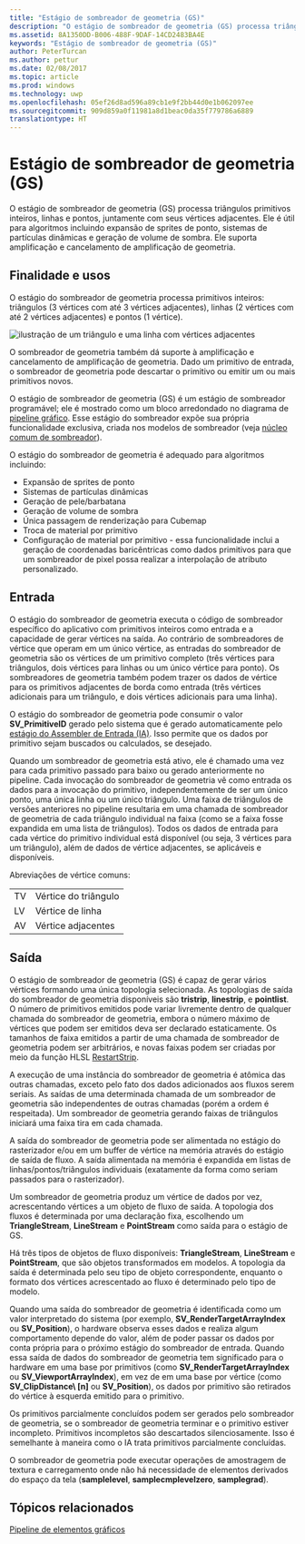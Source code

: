 ```yaml
---
title: "Estágio de sombreador de geometria (GS)"
description: "O estágio de sombreador de geometria (GS) processa triângulos primitivos inteiros, linhas e pontos, juntamente com seus vértices adjacentes."
ms.assetid: 8A1350DD-B006-488F-9DAF-14CD2483BA4E
keywords: "Estágio de sombreador de geometria (GS)"
author: PeterTurcan
ms.author: pettur
ms.date: 02/08/2017
ms.topic: article
ms.prod: windows
ms.technology: uwp
ms.openlocfilehash: 05ef26d8ad596a89cb1e9f2bb44d0e1b062097ee
ms.sourcegitcommit: 909d859a0f11981a8d1beac0da35f779786a6889
translationtype: HT
---
```

# <a name="geometry-shader-gs-stage"></a>Estágio de sombreador de geometria (GS)


O estágio de sombreador de geometria (GS) processa triângulos primitivos inteiros, linhas e pontos, juntamente com seus vértices adjacentes. Ele é útil para algoritmos incluindo expansão de sprites de ponto, sistemas de partículas dinâmicas e geração de volume de sombra. Ele suporta amplificação e cancelamento de amplificação de geometria.

## <a name="span-idpurposeandusesspanspan-idpurposeandusesspanspan-idpurposeandusesspanpurpose-and-uses"></a><span id="Purpose_and_uses"></span><span id="purpose_and_uses"></span><span id="PURPOSE_AND_USES"></span>Finalidade e usos


O estágio do sombreador de geometria processa primitivos inteiros: triângulos (3 vértices com até 3 vértices adjacentes), linhas (2 vértices com até 2 vértices adjacentes) e pontos (1 vértice).

![ilustração de um triângulo e uma linha com vértices adjacentes](images/d3d10-gs.png)

O sombreador de geometria também dá suporte à amplificação e cancelamento de amplificação de geometria. Dado um primitivo de entrada, o sombreador de geometria pode descartar o primitivo ou emitir um ou mais primitivos novos.

O estágio de sombreador de geometria (GS) é um estágio de sombreador programável; ele é mostrado como um bloco arredondado no diagrama de [pipeline gráfico](graphics-pipeline.md). Esse estágio do sombreador expõe sua própria funcionalidade exclusiva, criada nos modelos de sombreador (veja [núcleo comum de sombreador](https://msdn.microsoft.com/library/windows/desktop/bb509580)).

O estágio do sombreador de geometria é adequado para algoritmos incluindo:

-   Expansão de sprites de ponto
-   Sistemas de partículas dinâmicas
-   Geração de pele/barbatana
-   Geração de volume de sombra
-   Única passagem de renderização para Cubemap
-   Troca de material por primitivo
-   Configuração de material por primitivo - essa funcionalidade inclui a geração de coordenadas baricêntricas como dados primitivos para que um sombreador de pixel possa realizar a interpolação de atributo personalizado.

## <a name="span-idinputspanspan-idinputspanspan-idinputspaninput"></a><span id="Input"></span><span id="input"></span><span id="INPUT"></span>Entrada


O estágio do sombreador de geometria executa o código de sombreador específico do aplicativo com primitivos inteiros como entrada e a capacidade de gerar vértices na saída. Ao contrário de sombreadores de vértice que operam em um único vértice, as entradas do sombreador de geometria são os vértices de um primitivo completo (três vértices para triângulos, dois vértices para linhas ou um único vértice para ponto). Os sombreadores de geometria também podem trazer os dados de vértice para os primitivos adjacentes de borda como entrada (três vértices adicionais para um triângulo, e dois vértices adicionais para uma linha).

O estágio do sombreador de geometria pode consumir o valor **SV\_PrimitiveID** gerado pelo sistema que é gerado automaticamente pelo [estágio do Assembler de Entrada (IA)](input-assembler-stage--ia-.md). Isso permite que os dados por primitivo sejam buscados ou calculados, se desejado.

Quando um sombreador de geometria está ativo, ele é chamado uma vez para cada primitivo passado para baixo ou gerado anteriormente no pipeline. Cada invocação do sombreador de geometria vê como entrada os dados para a invocação do primitivo, independentemente de ser um único ponto, uma única linha ou um único triângulo. Uma faixa de triângulos de versões anteriores no pipeline resultaria em uma chamada de sombreador de geometria de cada triângulo individual na faixa (como se a faixa fosse expandida em uma lista de triângulos). Todos os dados de entrada para cada vértice do primitivo individual está disponível (ou seja, 3 vértices para um triângulo), além de dados de vértice adjacentes, se aplicáveis e disponíveis.

Abreviações de vértice comuns:

|     |                 |
|-----|-----------------|
| TV  | Vértice do triângulo |
| LV  | Vértice de linha     |
| AV  | Vértice adjacentes |

 

## <a name="span-idoutputspanspan-idoutputspanspan-idoutputspanoutput"></a><span id="Output"></span><span id="output"></span><span id="OUTPUT"></span>Saída


O estágio de sombreador de geometria (GS) é capaz de gerar vários vértices formando uma única topologia selecionada. As topologias de saída do sombreador de geometria disponíveis são **tristrip**, **linestrip**, e **pointlist**. O número de primitivos emitidos pode variar livremente dentro de qualquer chamada do sombreador de geometria, embora o número máximo de vértices que podem ser emitidos deva ser declarado estaticamente. Os tamanhos de faixa emitidos a partir de uma chamada de sombreador de geometria podem ser arbitrários, e novas faixas podem ser criadas por meio da função HLSL [RestartStrip](https://msdn.microsoft.com/library/windows/desktop/bb509660).

A execução de uma instância do sombreador de geometria é atômica das outras chamadas, exceto pelo fato dos dados adicionados aos fluxos serem seriais. As saídas de uma determinada chamada de um sombreador de geometria são independentes de outras chamadas (porém a ordem é respeitada). Um sombreador de geometria gerando faixas de triângulos iniciará uma faixa tira em cada chamada.

A saída do sombreador de geometria pode ser alimentada no estágio do rasterizador e/ou em um buffer de vértice na memória através do estágio de saída de fluxo. A saída alimentada na memória é expandida em listas de linhas/pontos/triângulos individuais (exatamente da forma como seriam passados para o rasterizador).

Um sombreador de geometria produz um vértice de dados por vez, acrescentando vértices a um objeto de fluxo de saída. A topologia dos fluxos é determinada por uma declaração fixa, escolhendo um **TriangleStream**, **LineStream** e **PointStream** como saída para o estágio de GS.

Há três tipos de objetos de fluxo disponíveis: **TriangleStream**, **LineStream** e **PointStream**, que são objetos transformados em modelos. A topologia da saída é determinada pelo seu tipo de objeto correspondente, enquanto o formato dos vértices acrescentado ao fluxo é determinado pelo tipo de modelo.

Quando uma saída do sombreador de geometria é identificada como um valor interpretado do sistema (por exemplo, **SV\_RenderTargetArrayIndex** ou **SV\_Position**), o hardware observa esses dados e realiza algum comportamento depende do valor, além de poder passar os dados por conta própria para o próximo estágio do sombreador de entrada. Quando essa saída de dados do sombreador de geometria tem significado para o hardware em uma base por primitivos (como **SV\_RenderTargetArrayIndex** ou **SV\_ViewportArrayIndex**), em vez de em uma base por vértice (como **SV\_ClipDistance\ [n\]** ou **SV\_Position**), os dados por primitivo são retirados do vértice à esquerda emitido para o primitivo.

Os primitivos parcialmente concluídos podem ser gerados pelo sombreador de geometria, se o sombreador de geometria terminar e o primitivo estiver incompleto. Primitivos incompletos são descartados silenciosamente. Isso é semelhante à maneira como o IA trata primitivos parcialmente concluídas.

O sombreador de geometria pode executar operações de amostragem de textura e carregamento onde não há necessidade de elementos derivados do espaço da tela (**samplelevel**, **samplecmplevelzero**, **samplegrad**).

## <a name="span-idrelated-topicsspanrelated-topics"></a><span id="related-topics"></span>Tópicos relacionados


[Pipeline de elementos gráficos](graphics-pipeline.md)

 

 




